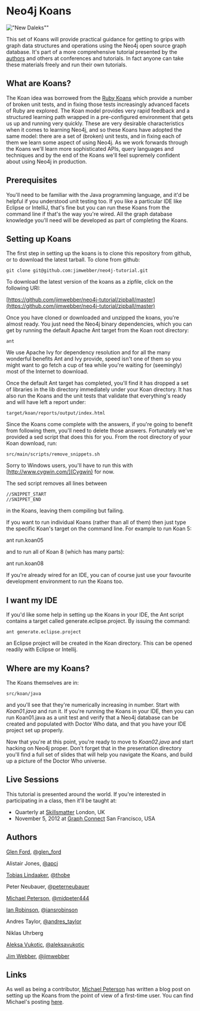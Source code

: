 Neo4j Koans
===========

!["New Daleks""](http://static.bbc.co.uk/images/ic/qe/crop/946x532/doctorwho/monsters/daleks/d11/s01/galleries/new_dalek_gallery/37.jpg)

This set of Koans will provide practical guidance for getting to grips with graph data structures and operations using the Neo4j open source graph database. It's part of a more comprehensive tutorial presented by the [authors](#authors) and others at conferences and tutorials. In fact anyone can take these materials freely and run their own tutorials.

What are Koans?
---------------

The Koan idea was borrowed from the [Ruby Koans](http://rubykoans.com/) which provide a number of broken unit tests, and in fixing those tests increasingly advanced facets of Ruby are explored. The Koan model provides very rapid feedback and a structured learning path wrapped in a pre-configured environment that gets us up and running very quickly. These are very desirable characteristics when it comes to learning Neo4j, and so these Koans have adopted the same model: there are a set of (broken) unit tests, and in fixing each of them we learn some aspect of using Neo4j. As we work forwards through the Koans we'll learn more sophisticated APIs, query languages and techniques and by the end of the Koans we'll feel supremely confident about using Neo4j in production.

Prerequisites
-------------

You'll need to be familiar with the Java programming language, and it'd be helpful if you understood unit testing too. If you like a particular IDE like Eclipse or IntelliJ, that's fine but you can run these Koans from the command line if that's the way you're wired. All the graph database knowledge you'll need will be developed as part of completing the Koans.

Setting up Koans
----------------

The first step in setting up the koans is to clone this repository from github, or to download the latest tarball. To clone from github:

    git clone git@github.com:jimwebber/neo4j-tutorial.git

To download the latest version of the koans as a zipfile, click on the following URI:

[https://github.com/jimwebber/neo4j-tutorial/zipball/master](https://github.com/jimwebber/neo4j-tutorial/zipball/master)

Once you have cloned or downloaded and unzipped the koans, you're almost ready. You just need the Neo4j binary dependencies, which you can get by running the default Apache Ant target from the Koan root directory:

    ant 

We use Apache Ivy for dependency resolution and for all the many wonderful benefits Ant and Ivy provide, speed isn't one of them so you might want to go fetch a cup of tea while you're waiting for (seemingly) most of the Internet to download. 

Once the default Ant target has completed, you'll find it has dropped a set of libraries in the lib directory immediately under your Koan directory. It has also run the Koans and the unit tests that validate that everything's ready and will have left a report under:

    target/koan/reports/output/index.html

Since the Koans come complete with the answers, if you're going to benefit from following them, you'll need to delete those answers. Fortunately we've provided a sed script that does this for you. From the root directory of your Koan download, run: 

    src/main/scripts/remove_snippets.sh

Sorry to Windows users, you'll have to run this with [http://www.cygwin.com/](Cygwin) for now.

The sed script removes all lines between

    //SNIPPET_START
    //SNIPPET_END

in the Koans, leaving them compiling but failing. 

If you want to run individual Koans (rather than all of them) then just type the specific Koan's target on the command line. For example to run Koan 5:

   ant run.koan05

and to run all of Koan 8 (which has many parts):

   ant run.koan08

If you're already wired for an IDE, you can of course just use your favourite development environment to run the Koans too.

I want my IDE
-------------

If you'd like some help in setting up the Koans in your IDE, the Ant script contains a target called generate.eclipse.project. By issuing the command:

    ant generate.eclipse.project

an Eclipse project will be created in the Koan directory. This can be opened readily with Eclipse or Intellij.


Where are my Koans?
-------------------

The Koans themselves are in:

    src/koan/java

and you'll see that they're numerically increasing in number. Start with *Koan01.java* and run it. If you're running the Koans in your IDE, then you can run Koan01.java as a unit test and verify that a Neo4j database can be created and populated with Doctor Who data, and that you have your IDE project set up properly.

Now that you're at this point, you're ready to move to *Koan02.java* and start hacking on Neo4j proper. Don't forget that in the presentation directory you'll find a full set of slides that will help you navigate the Koans, and build up a picture of the Doctor Who universe.

Live Sessions
-------------

This tutorial is presented around the world. If you're interested in participating in a class, then it'll be taught at:

* Quarterly at [Skillsmatter](http://skillsmatter.com/course/nosql/neo4j-tutorial) London, UK
* November 5, 2012 at [Graph Connect](www.graphconnect.com/tutorial/) San Francisco, USA

Authors <a name="authors">
-------

[Glen Ford](http://usersource.net/), [@glen_ford](http://twitter.com/glen_ford)

Alistair Jones, [@apcj](http://twitter.com/apcj)

[Tobias Lindaaker](http://www.thobe.org/), [@thobe](http://twitter.com/thobe)

Peter Neubauer, [@peterneubauer](http://twitter.com/peterneubauer)

[Michael Peterson](http://thornydev.blogspot.com/), [@midpeter444](http://twitter.com/midpeter444)

[Ian Robinson](http://iansrobinson.com), [@iansrobinson](http://twitter.com/iansrobinson)

Andres Taylor, [@andres_taylor](http://twitter.com/andres_taylor)

Niklas Uhrberg

[Aleksa Vukotic](http://aleksavukotic.com), [@aleksavukotic](http://twitter.com/aleksavukotic)

[Jim Webber](http://jimwebber.org/), [@jimwebber](http://twitter.com/jimwebber)

Links
-----
As well as being a contributor, [Michael Peterson](http://thornydev.blogspot.com/) has written a blog post on setting up the Koans from the point of view of a first-time user. You can find Michael's posting [here](http://thornydev.blogspot.com/2011/11/neo4j-koans-how-do-i-begin.html).



